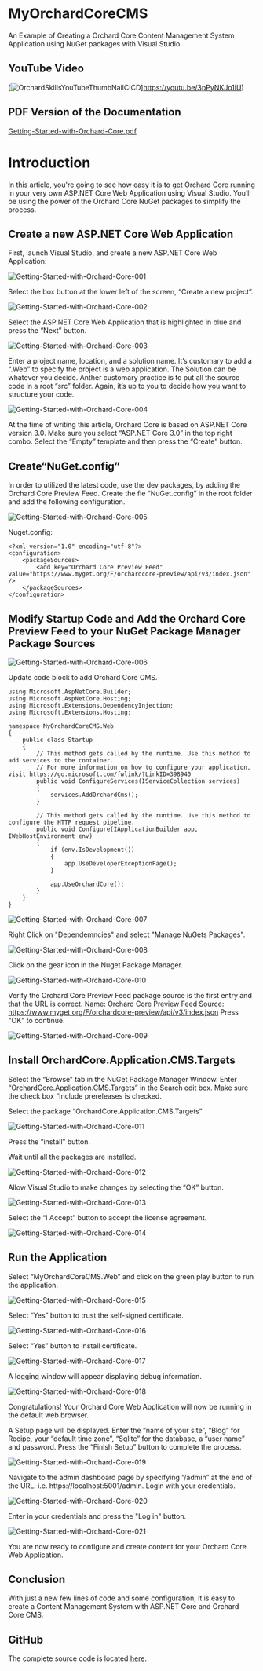 # MyOrchardCoreCMS
An Example of Creating a Orchard Core Content Management System Application using NuGet packages with Visual Studio


## YouTube Video
[![OrchardSkillsYouTubeThumbNailCICD](https://www.youtube-nocookie.com/embed/7F00sYlhtno)]https://youtu.be/3pPyNKJo1iU)


## PDF Version of the Documentation
[Getting-Started-with-Orchard-Core.pdf](https://github.com/orchardcmsnet/MyOrchardCoreCMS/files/4000778/Getting-Started-with-Orchard-Core.pdf)

# Introduction

In this article, you're going to see how easy it is to get Orchard Core running in your very own ASP.NET Core Web Application using Visual Studio. You’ll be using the power of the Orchard Core NuGet packages to simplify the process.

## Create a new ASP.NET Core Web Application

First, launch Visual Studio, and create a new ASP.NET Core Web Application:

![Getting-Started-with-Orchard-Core-001](https://user-images.githubusercontent.com/58791170/71449873-6f65e780-2714-11ea-83b1-73087907f6da.png)

Select the box button at the lower left of the screen, “Create a new project”.

![Getting-Started-with-Orchard-Core-002](https://user-images.githubusercontent.com/58791170/71449874-6f65e780-2714-11ea-8108-6f17fe848de3.png)

Select the ASP.NET Core Web Application that is highlighted in blue and press the “Next” button.

![Getting-Started-with-Orchard-Core-003](https://user-images.githubusercontent.com/58791170/71449875-6f65e780-2714-11ea-977d-f3ce83579682.png)

Enter a project name, location, and a solution name. It’s customary to add a “.Web” to specify the project is a web application. The Solution can be whatever you decide. Anther customary practice is to put all the source code in a root “src” folder. Again, it’s up to you to decide how you want to structure your code.

![Getting-Started-with-Orchard-Core-004](https://user-images.githubusercontent.com/58791170/71449876-6f65e780-2714-11ea-8316-7cef1fbcfb39.png)

At the time of writing this article, Orchard Core is based on ASP.NET Core version 3.0. Make sure you select “ASP.NET Core 3.0” in the top right combo. Select the “Empty” template and then press the “Create” button.

## Create“NuGet.config”

In order to utilized the latest code, use the  dev packages, by adding the Orchard Core Preview Feed. Create the fie “NuGet.config” in the root folder and add the following configuration.

![Getting-Started-with-Orchard-Core-005](https://user-images.githubusercontent.com/58791170/71449877-6f65e780-2714-11ea-81ec-56e6186fe4ad.png)

Nuget.config:

```
<?xml version="1.0" encoding="utf-8"?>
<configuration>
    <packageSources>
        <add key="Orchard Core Preview Feed" value="https://www.myget.org/F/orchardcore-preview/api/v3/index.json" />
    </packageSources>
</configuration>
```
## Modify Startup Code and Add the Orchard Core Preview Feed to your NuGet Package Manager Package Sources

![Getting-Started-with-Orchard-Core-006](https://user-images.githubusercontent.com/58791170/71449878-6ffe7e00-2714-11ea-9831-6a724af87bef.png)

Update code block to add Orchard Core CMS.

```
using Microsoft.AspNetCore.Builder;
using Microsoft.AspNetCore.Hosting;
using Microsoft.Extensions.DependencyInjection;
using Microsoft.Extensions.Hosting;

namespace MyOrchardCoreCMS.Web
{
    public class Startup
    {
        // This method gets called by the runtime. Use this method to add services to the container.
        // For more information on how to configure your application, visit https://go.microsoft.com/fwlink/?LinkID=398940
        public void ConfigureServices(IServiceCollection services)
        {
            services.AddOrchardCms();
        }

        // This method gets called by the runtime. Use this method to configure the HTTP request pipeline.
        public void Configure(IApplicationBuilder app, IWebHostEnvironment env)
        {
            if (env.IsDevelopment())
            {
                app.UseDeveloperExceptionPage();
            }

            app.UseOrchardCore();
        }
    }
}

```

![Getting-Started-with-Orchard-Core-007](https://user-images.githubusercontent.com/58791170/71449879-6ffe7e00-2714-11ea-8648-c4f97696a72c.png)

Right Click on "Dependemncies" and select "Manage NuGets Packages".

![Getting-Started-with-Orchard-Core-008](https://user-images.githubusercontent.com/58791170/71449880-6ffe7e00-2714-11ea-8637-aa14800fd733.png)

Click on the gear icon in the Nuget Package Manager.

![Getting-Started-with-Orchard-Core-010](https://user-images.githubusercontent.com/58791170/71449882-70971480-2714-11ea-87fe-8c2eaf8127f6.png)

Verify the Orchard Core Preview Feed package source is the first entry and that the URL is correct.
Name: Orchard Core Preview Feed
Source: https://www.myget.org/F/orchardcore-preview/api/v3/index.json
Press "OK" to continue.

![Getting-Started-with-Orchard-Core-009](https://user-images.githubusercontent.com/58791170/71449881-70971480-2714-11ea-95be-5c2f2c184946.png)

## Install OrchardCore.Application.CMS.Targets

Select the “Browse” tab in the NuGet Package Manager Window. Enter “OrchardCore.Application.CMS.Targets” in the Search edit box. Make sure the check box “Include prereleases is checked.

Select the package “OrchardCore.Application.CMS.Targets”

![Getting-Started-with-Orchard-Core-011](https://user-images.githubusercontent.com/58791170/71449883-70971480-2714-11ea-9843-ec805a760478.png)

Press the “install” button.

Wait until all the packages are installed.

![Getting-Started-with-Orchard-Core-012](https://user-images.githubusercontent.com/58791170/71449884-712fab00-2714-11ea-91b5-db4669a03da1.png)

Allow Visual Studio to make changes by selecting the “OK” button.

![Getting-Started-with-Orchard-Core-013](https://user-images.githubusercontent.com/58791170/71449885-712fab00-2714-11ea-8342-d5e812b94791.png)

Select the “I Accept” button to accept the license agreement.

![Getting-Started-with-Orchard-Core-014](https://user-images.githubusercontent.com/58791170/71449886-712fab00-2714-11ea-94b8-14cbeef22390.png)

## Run the Application

Select “MyOrchardCoreCMS.Web” and click on the green play button to run the application.

![Getting-Started-with-Orchard-Core-015](https://user-images.githubusercontent.com/58791170/71449887-712fab00-2714-11ea-9940-0aac74b86f7d.png)

Select “Yes” button to trust the self-signed certificate.

![Getting-Started-with-Orchard-Core-016](https://user-images.githubusercontent.com/58791170/71449888-712fab00-2714-11ea-84ec-19278c37eae3.png)

Select “Yes” button to install certificate.

![Getting-Started-with-Orchard-Core-017](https://user-images.githubusercontent.com/58791170/71449889-71c84180-2714-11ea-9dfd-cb8d51e8c7fc.png)

A logging window will appear displaying debug information.

![Getting-Started-with-Orchard-Core-018](https://user-images.githubusercontent.com/58791170/71449890-71c84180-2714-11ea-9ac7-d1d59c779ae9.png)

Congratulations! Your Orchard Core Web Application will now be running in the default web browser.

A Setup page will be displayed. Enter the “name of your site”, “Blog” for Recipe, your “default time zone”, “Sqlite” for the database, a “user name” and password. Press the “Finish Setup” button to complete the process.

![Getting-Started-with-Orchard-Core-019](https://user-images.githubusercontent.com/58791170/71449891-71c84180-2714-11ea-962c-fa8bb36ec610.png)

Navigate to the admin dashboard page by specifying “/admin” at the end of the URL. i.e. https://localhost:5001/admin. Login with your credentials.

![Getting-Started-with-Orchard-Core-020](https://user-images.githubusercontent.com/58791170/71449893-7260d800-2714-11ea-95ec-d8fb97e1e112.png)

Enter in your credentials and press the "Log in" button.

![Getting-Started-with-Orchard-Core-021](https://user-images.githubusercontent.com/58791170/71449894-7260d800-2714-11ea-8384-b706570ba8dc.png)

You are now ready to configure and create content for your Orchard Core Web Application.

## Conclusion

With just a new few lines of code and some configuration, it is easy to create a Content Management System with ASP.NET Core and Orchard Core CMS.

## GitHub

The complete source code is located [here](https://github.com/orchardcmsnet/MyOrchardCoreCMS).
